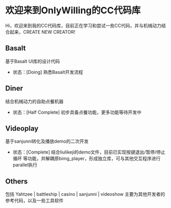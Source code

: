 # 欢迎来到OnlyWilling的CC代码库
Hi，欢迎来到我的CC代码库，目前正在学习和尝试一些CC代码，并与机械动力结合起来，CREATE NEW CREATOR!
## Basalt
基于Basalt UI库的设计代码
- 状态：[Doing] 熟悉Basalt开发流程
## Diner
结合机械动力的自助点餐机器
- 状态：[Half Complete] 初步具备点餐功能，更多功能等待开发中
## Videoplay
基于sanjunni转化及播放demo的二次开发
- 状态：[Complete] 结合liulikeji的demo文件，目前已实现按键退出/暂停/停止循环 等功能，并解耦原bimg_player，形成独立库，可与其他交互程序进行parallel执行
## Others
包括 Yahtzee | battleship | casino | sanjunni | videoshow
主要为其他开发者的参考代码，以及一些工具软件
